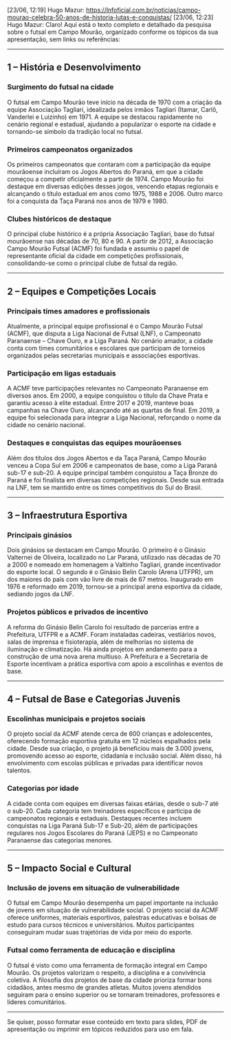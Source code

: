 [23/06, 12:19] Hugo Mazur: https://lnfoficial.com.br/noticias/campo-mourao-celebra-50-anos-de-historia-lutas-e-conquistas/
[23/06, 12:23] Hugo Mazur: Claro! Aqui está o texto completo e detalhado da pesquisa sobre o futsal em Campo Mourão, organizado conforme os tópicos da sua apresentação, sem links ou referências:

---

## 1 – História e Desenvolvimento

### Surgimento do futsal na cidade

O futsal em Campo Mourão teve início na década de 1970 com a criação da equipe Associação Tagliari, idealizada pelos irmãos Tagliari (Itamar, Carlô, Vanderlei e Luizinho) em 1971. A equipe se destacou rapidamente no cenário regional e estadual, ajudando a popularizar o esporte na cidade e tornando-se símbolo da tradição local no futsal.

### Primeiros campeonatos organizados

Os primeiros campeonatos que contaram com a participação da equipe mourãoense incluíram os Jogos Abertos do Paraná, em que a cidade começou a competir oficialmente a partir de 1974. Campo Mourão foi destaque em diversas edições desses jogos, vencendo etapas regionais e alcançando o título estadual em anos como 1975, 1988 e 2006. Outro marco foi a conquista da Taça Paraná nos anos de 1979 e 1980.

### Clubes históricos de destaque

O principal clube histórico é a própria Associação Tagliari, base do futsal mourãoense nas décadas de 70, 80 e 90. A partir de 2012, a Associação Campo Mourão Futsal (ACMF) foi fundada e assumiu o papel de representante oficial da cidade em competições profissionais, consolidando-se como o principal clube de futsal da região.

---

## 2 – Equipes e Competições Locais

### Principais times amadores e profissionais

Atualmente, a principal equipe profissional é o Campo Mourão Futsal (ACMF), que disputa a Liga Nacional de Futsal (LNF), o Campeonato Paranaense – Chave Ouro, e a Liga Paraná. No cenário amador, a cidade conta com times comunitários e escolares que participam de torneios organizados pelas secretarias municipais e associações esportivas.

### Participação em ligas estaduais

A ACMF teve participações relevantes no Campeonato Paranaense em diversos anos. Em 2000, a equipe conquistou o título da Chave Prata e garantiu acesso à elite estadual. Entre 2017 e 2019, manteve boas campanhas na Chave Ouro, alcançando até as quartas de final. Em 2019, a equipe foi selecionada para integrar a Liga Nacional, reforçando o nome da cidade no cenário nacional.

### Destaques e conquistas das equipes mourãoenses

Além dos títulos dos Jogos Abertos e da Taça Paraná, Campo Mourão venceu a Copa Sul em 2006 e campeonatos de base, como a Liga Paraná sub-17 e sub-20. A equipe principal também conquistou a Taça Bronze do Paraná e foi finalista em diversas competições regionais. Desde sua entrada na LNF, tem se mantido entre os times competitivos do Sul do Brasil.

---

## 3 – Infraestrutura Esportiva

### Principais ginásios

Dois ginásios se destacam em Campo Mourão. O primeiro é o Ginásio Valternei de Oliveira, localizado no Lar Paraná, utilizado nas décadas de 70 a 2000 e nomeado em homenagem a Valtinho Tagliari, grande incentivador do esporte local. O segundo é o Ginásio Belin Carolo (Arena UTFPR), um dos maiores do país com vão livre de mais de 67 metros. Inaugurado em 1976 e reformado em 2019, tornou-se a principal arena esportiva da cidade, sediando jogos da LNF.

### Projetos públicos e privados de incentivo

A reforma do Ginásio Belin Carolo foi resultado de parcerias entre a Prefeitura, UTFPR e a ACMF. Foram instaladas cadeiras, vestiários novos, salas de imprensa e fisioterapia, além de melhorias no sistema de iluminação e climatização. Há ainda projetos em andamento para a construção de uma nova arena multiuso. A Prefeitura e a Secretaria de Esporte incentivam a prática esportiva com apoio a escolinhas e eventos de base.

---

## 4 – Futsal de Base e Categorias Juvenis

### Escolinhas municipais e projetos sociais

O projeto social da ACMF atende cerca de 600 crianças e adolescentes, oferecendo formação esportiva gratuita em 12 núcleos espalhados pela cidade. Desde sua criação, o projeto já beneficiou mais de 3.000 jovens, promovendo acesso ao esporte, cidadania e inclusão social. Além disso, há envolvimento com escolas públicas e privadas para identificar novos talentos.

### Categorias por idade

A cidade conta com equipes em diversas faixas etárias, desde o sub-7 até o sub-20. Cada categoria tem treinadores específicos e participa de campeonatos regionais e estaduais. Destaques recentes incluem conquistas na Liga Paraná Sub-17 e Sub-20, além de participações regulares nos Jogos Escolares do Paraná (JEPS) e no Campeonato Paranaense das categorias menores.

---

## 5 – Impacto Social e Cultural

### Inclusão de jovens em situação de vulnerabilidade

O futsal em Campo Mourão desempenha um papel importante na inclusão de jovens em situação de vulnerabilidade social. O projeto social da ACMF oferece uniformes, materiais esportivos, palestras educativas e bolsas de estudo para cursos técnicos e universitários. Muitos participantes conseguiram mudar suas trajetórias de vida por meio do esporte.

### Futsal como ferramenta de educação e disciplina

O futsal é visto como uma ferramenta de formação integral em Campo Mourão. Os projetos valorizam o respeito, a disciplina e a convivência coletiva. A filosofia dos projetos de base da cidade prioriza formar bons cidadãos, antes mesmo de grandes atletas. Muitos jovens atendidos seguiram para o ensino superior ou se tornaram treinadores, professores e líderes comunitários.

---

Se quiser, posso formatar esse conteúdo em texto para slides, PDF de apresentação ou imprimir em tópicos reduzidos para uso em fala.

